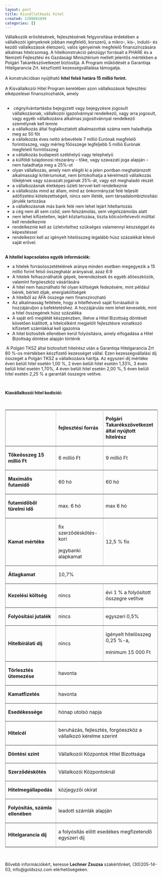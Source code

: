 ```yaml
---
layout: post
title: Kisvállalkozói hitel
created: 1298881899
categories: []
---
```

<p>Vállalkozók erősítésének, fejlesztésének felgyorsítása érdekében a vállalkozói igényeknek jobban megfelelő, korszerű, a mikro-, kis-, induló- és kezdő vállalkozások életszerű, valós igényeinek megfelelő finanszírozására alkalmas hitelcsomag. A hitelkonstrukció pénzügyi forrásait a PHARE és a Nemzeti Fejlesztési és Gazdasági Minisztérium mellett jelentős mértékben a Polgári Takarékszövetkezet biztosítja. A Program működését a Garantiqa Hitelgarancia Zrt. készfizető kezességvállalása támogatja.<br><br>A konstrukcióban nyújtható <strong>hitel felső határa 15 millió forint.</strong><br><br>A Kisvállalkozói Hitel Program keretében azon vállalkozások fejlesztési elképzelései finanszírozhatók, amely<br><br></p><ul><li>&nbsp;cégnyilvántartásba bejegyzett vagy bejegyzésre jogosult vállalkozásnak, vállalkozói igazolvánnyal rendelkező, vagy arra jogosult, vagy egyéb vállalkozásra alkalmas jogosítvánnyal rendelkező személynek kell lennie</li><li>a vállalkozás által foglalkoztatott alkalmazottak száma nem haladhatja meg az 50 főt</li><li>a vállalkozás éves nettó árbevétele 7 millió Eurónak megfelelő forintösszeg, vagy mérleg főösszege legfeljebb 5 millió Eurónak megfelelő forintösszeg</li><li>a vállalkozás budapesti székhelyű vagy telephelyű</li><li>a külföldi tulajdonosi részarány – tőke, vagy szavazati joga alapján – nem haladhatja meg a 25%-ot</li><li>olyan vállalkozás, amely nem elégíti ki a jelen pontban meghatározott alkalmassági kritériumokat, nem birtokolhatja a kérelmező vállalkozás tőkéjének vagy szavazati jogainak 25%-át, vagy ezt meghaladó részét</li><li>a vállalkozásnak életképes üzleti tervvel kell rendelkeznie</li><li>a vállalkozás mind az állam, mind az önkormányzat felé teljesíti adófizetési kötelezettségeit, nincs sem illeték, sem társadalombiztosítási járulék tartozása</li><li>a vállalkozásnak más bank felé nem lehet lejárt hiteltartozás</li><li>a cég nem áll sem csőd, sem felszámolás, sem végelszámolás alatt</li><li>nem lehet kifizetetlen, lejárt köztartozása, tiszta kölcsönfelvevői múlttal kell rendelkeznie</li><li>rendelkeznie kell az üzletvitelhez szükséges valamennyi készséggel és képesítéssel</li><li>rendelkezni kell az igényelt hitelösszeg legalább húsz százalékát kitevő saját erővel.</li></ul><p><br><strong>A hitellel kapcsolatos egyéb információk:</strong></p><ul><li>a hitelek forrásösszetételének aránya minden esetben megegyezik a 15 millió forint felső összeghatár arányaival, azaz 6:9</li><li>A hitelek felhasználhatók gépek, berendezések és egyéb állóeszközök, valamint forgóeszköz vásárlására</li><li>A hitel nem használható fel olyan költségek fedezésére, mint például bérek, bérleti díjak, energiaköltségek</li><li>A hitelből az ÁFA összege nem finanszírozható</li><li>Az alkalmasság feltétele, hogy a hitelfelvevő saját forrásaiból is hozzájáruljon a befektetéshez. A hozzájárulás nem lehet kevesebb, mint a hitel összegének húsz százaléka</li><li>A saját erő meglétét készpénzben, illetve a Hitel Bizottság döntését követően kiállított, a hitelcélként megjelölt fejlesztésre vonatkozó kifizetett számlákkal kell igazolnia</li><li>A hitel biztosíték ellenében kerül folyósításra, amely elfogadása a Hitel Bizottság döntése alapján történik</li></ul><p>&nbsp;A Polgári TKSZ által biztosított hitelrész után a Garantiqa Hitelgarancia Zrt 80 %-os mértékben készfizető kezességet vállal. Ezen kezességvállalási díj összegét a Polgári TKSZ a vállalkozásra hárítja. Az egyszeri díj mértéke éven belüli hitel esetén 1,00 %, 2 éven belüli hitel esetén 1,33%, 3 éven belüli hitel esetén 1,70%, 4 éven belüli hitel esetén 2,00 %, 5 éven belüli hitel esetén 2,25 % a garantált összegre vetítve.</p><p>&nbsp;</p><p><strong>Kiavállalkozói hitel kodíciói:</strong></p><p>&nbsp;</p><table border="1" cellspacing="3" cellpadding="4" width="619" bordercolor="#c0c0c0"><colgroup><col width="171"> <col width="208"> <col width="202"> </colgroup><tbody><tr><td width="171"><p>&nbsp;</p></td> <td width="208"><p><strong> fejlesztési forrás </strong></p></td> <td width="202"><p><strong>Polgári Takarékszövetkezet által 				nyújtott hitelrész </strong></p></td></tr> <tr><td width="171"><p><strong>Tőkeösszeg 15 millió Ft </strong></p></td> <td width="208"><p>6 millió Ft</p></td> <td width="202"><p>9 millió Ft</p></td></tr> <tr><td width="171"><p><strong>Maximális futamidő </strong></p></td> <td width="208"><p>60 hó</p></td> <td width="202"><p>60 hó</p></td></tr> <tr><td width="171"><p><strong>futamidőből türelmi idő </strong></p></td> <td width="208"><p>max. 6 hó</p></td> <td width="202"><p>max 6 hó</p></td></tr> <tr><td width="171"><p><strong>Kamat mértéke </strong></p></td> <td width="208"><p style="margin-bottom: 0.19in;">fix 				szerződéskötés-kori</p> <p style="margin-top: 0.19in;">jegybanki alapkamat</p></td> <td width="202"><p>12,5 % fix</p></td></tr> <tr><td width="171"><p><strong>Átlagkamat </strong></p></td> <td colspan="2" width="421"><p>10,7%</p></td></tr> <tr><td width="171"><p><strong>Kezelési költség </strong></p></td> <td width="208"><p>nincs</p></td> <td width="202"><p>évi 1 % a folyósított összegre vetítve</p></td></tr> <tr><td width="171"><p><strong>Folyósítási jutalék </strong></p></td> <td width="208"><p>nincs</p></td> <td width="202"><p>egyszeri 0,5%</p></td></tr> <tr><td width="171"><p><strong>Hitelbírálati díj </strong></p></td> <td width="208"><p>nincs</p></td> <td width="202"><p style="margin-bottom: 0.19in;">igényelt 				hitelösszeg 0,25 %-a,</p> <p style="margin-top: 0.19in;">minimum 15 000 Ft</p></td></tr> <tr><td width="171"><p><strong>Törlesztés ütemezése </strong></p></td> <td colspan="2" width="421"><p>havonta</p></td></tr> <tr><td width="171"><p><strong>Kamatfizetés </strong></p></td> <td colspan="2" width="421"><p>havonta</p></td></tr> <tr><td width="171"><p><strong>Esedékessége </strong></p></td> <td colspan="2" width="421"><p>hónap utolsó napja</p></td></tr> <tr><td width="171"><p><strong>Hitelcél </strong></p></td> <td colspan="2" width="421"><p>beruházás, fejlesztés, forgóeszköz a 				vállalkozó kérelme szerint</p></td></tr> <tr><td width="171"><p><strong>Döntési szint </strong></p></td> <td colspan="2" width="421"><p>Vállalkozói Központok Hitel Bizottsága</p></td></tr> <tr><td width="171"><p><strong>Szerződéskötés </strong></p></td> <td colspan="2" width="421"><p>Vállalkozói Központoknál</p></td></tr> <tr><td width="171"><p><strong>Hitelmegállapodás </strong></p></td> <td colspan="2" width="421"><p>közjegyzői okirat</p></td></tr> <tr><td width="171"><p><strong>Folyósítás, számla ellenében </strong></p></td> <td colspan="2" width="421"><p>leadott számlák alapján</p></td></tr> <tr><td width="171"><p><strong>Hitelgarancia díj </strong></p></td> <td colspan="2" width="421"><p>a folyósítás előtt esedékes megfizetendő 				egyszeri díj</p></td></tr></tbody></table><p>&nbsp;</p><p>Bővebb információkért, keresse <strong>Lechner Zsuzsa</strong> szakértőnket, (30)205-14-03, info@goldszsz.com elérhetőségeken.</p>
